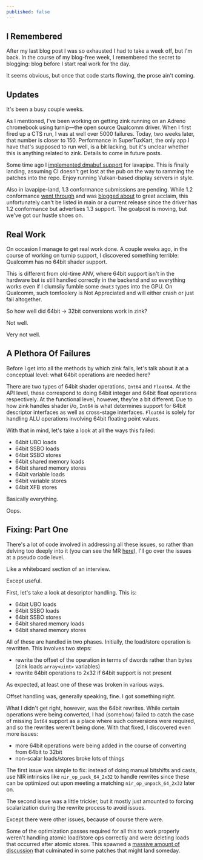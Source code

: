 ```yaml
---
published: false
---
```

## I Remembered

After my last blog post I was so exhausted I had to take a week off, but I'm back. In the course of my blog-free week, I remembered the secret to blogging: blog before I start real work for the day.

It seems obvious, but once that code starts flowing, the prose ain't coming.

## Updates
It's been a busy couple weeks.

As I mentioned, I've been working on getting zink running on an Adreno chromebook using turnip—the open source Qualcomm driver. When I first fired up a CTS run, I was at well over 5000 failures. Today, two weeks later, that number is closer to 150. Performance in SuperTuxKart, the only app I have that's supposed to run well, is a bit lacking, but it's unclear whether this is anything related to zink. Details to come in future posts.

Some time ago I [implemented dmabuf support](https://gitlab.freedesktop.org/mesa/mesa/-/merge_requests/16224) for lavapipe. This is finally landing, assuming CI doesn't get lost at the pub on the way to ramming the patches into the repo. Enjoy running Vulkan-based display servers in style.

Also in lavapipe-land, 1.3 conformance submissions are pending. While 1.2 conformance [went through](https://www.khronos.org/conformance/adopters/conformant-products/vulkan#submission_684) and was [blogged about](https://airlied.blogspot.com/2022/05/lavapipe-vulkan-12-conformant.html) to great acclaim, this unfortunately can't be listed in main or a current release since the driver has 1.2 conformance but advertises 1.3 support. The goalpost is moving, but we've got our hustle shoes on.

## Real Work
On occasion I manage to get real work done. A couple weeks ago, in the course of working on turnip support, I discovered something terrible: Qualcomm has no 64bit shader support.

This is different from old-time ANV, where 64bit support isn't in the hardware but is still handled correctly in the backend and so everything works even if I clumsily fumble some `dmat3` types into the GPU. On Qualcomm, such tomfoolery is Not Appreciated and will either crash or just fail altogether.

So how well did 64bit -> 32bit conversions work in zink?

Not well.

Very not well.

## A Plethora Of Failures
Before I get into all the methods by which zink fails, let's talk about it at a conceptual level: what 64bit operations are needed here?

There are two types of 64bit shader operations, `Int64` and `Float64`. At the API level, these correspond to doing 64bit integer and 64bit float operations respectively. At the functional level, however, they're a bit different. Due to how zink handles shader i/o, `Int64` is what determines support for 64bit descriptor interfaces as well as cross-stage interfaces. `Float64` is solely for handling ALU operations involving 64bit floating point values.

With that in mind, let's take a look at all the ways this failed:
* 64bit UBO loads
* 64bit SSBO loads
* 64bit SSBO stores
* 64bit shared memory loads
* 64bit shared memory stores
* 64bit variable loads
* 64bit variable stores
* 64bit XFB stores

Basically everything.

Oops.

## Fixing: Part One
There's a lot of code involved in addressing all these issues, so rather than delving too deeply into it (you can see the MR [here](https://gitlab.freedesktop.org/mesa/mesa/-/merge_requests/16669)), I'll go over the issues at a pseudo code level.

Like a whiteboard section of an interview.

Except useful.

First, let's take a look at descriptor handling. This is:
* 64bit UBO loads
* 64bit SSBO loads
* 64bit SSBO stores
* 64bit shared memory loads
* 64bit shared memory stores

All of these are handled in two phases. Initially, the load/store operation is rewritten. This involves two steps:
* rewrite the offset of the operation in terms of dwords rather than bytes (zink loads `array<uint>` variables)
* rewrite 64bit operations to 2x32 if 64bit support is not present

As expected, at least one of these was broken in various ways.

Offset handling was, generally speaking, fine. I got something right.

What I didn't get right, however, was the 64bit rewrites. While certain operations were being converted, I had (somehow) failed to catch the case of missing `Int64` support as a place where such conversions were required, and so the rewrites weren't being done. With that fixed, I discovered even more issues:
* more 64bit operations were being added in the course of converting from 64bit to 32bit
* non-scalar loads/stores broke lots of things

The first issue was simple to fix: instead of doing manual bitshifts and casts, use NIR intrinsics like `nir_op_pack_64_2x32` to handle rewrites since these can be optimized out upon meeting a matching `nir_op_unpack_64_2x32` later on.

The second issue was a little trickier, but it mostly just amounted to forcing scalarization during the rewrite process to avoid issues.

Except there were other issues, because of course there were.

Some of the optimization passes required for all this to work properly weren't handling atomic load/store ops correctly and were deleting loads that occurred after atomic stores. This spawned a [massive amount of discussion](https://gitlab.freedesktop.org/mesa/mesa/-/merge_requests/16638) that culminated in some patches that might land someday.